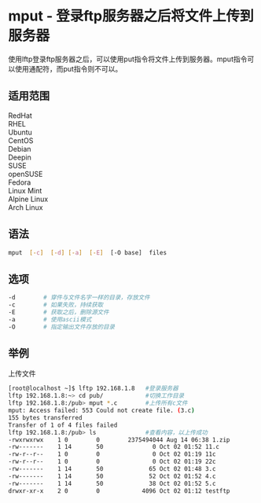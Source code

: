 # mput - 登录ftp服务器之后将文件上传到服务器

使用lftp登录ftp服务器之后，可以使用put指令将文件上传到服务器。mput指令可以使用通配符，而put指令则不可以。

## 适用范围

<!-- <div class="svg linux">Linux</div> -->
<div class="svg redhat">RedHat</div>
<div class="svg rhel">RHEL</div>
<div class="svg ubuntu">Ubuntu</div>
<div class="svg centos">CentOS</div>
<div class="svg debian">Debian</div>
<div class="svg deepin">Deepin</div>
<div class="svg suse">SUSE</div>
<div class="svg opensuse">openSUSE</div>
<div class="svg fedora">Fedora</div>
<div class="svg linuxmint">Linux Mint</div>
<!-- <div class="svg mxlinux">MX Linux</div> -->
<div class="svg alpinelinux">Alpine Linux</div>
<div class="svg archlinux">Arch Linux</div>

## 语法

``` bash
mput  [-c]  [-d] [-a]  [-E]  [-O base]  files
```

## 选项

``` bash
-d        # 穿件与文件名字一样的目录，存放文件
-c        # 如果失败，持续获取
-E        # 获取之后，删除源文件
-a        # 使用ascii模式
-O        # 指定输出文件存放的目录
```
## 举例

上传文件
``` bash
[root@localhost ~]$ lftp 192.168.1.8   #登录服务器
lftp 192.168.1.8:~> cd pub/            #切换工作目录
lftp 192.168.1.8:/pub> mput *.c        #上传所有c文件
mput: Access failed: 553 Could not create file. (3.c)
155 bytes transferred
Transfer of 1 of 4 files failed
lftp 192.168.1.8:/pub> ls              #查看内容，以上传成功
-rwxrwxrwx    1 0        0        2375494044 Aug 14 06:38 1.zip
-rw-------    1 14       50              0 Oct 02 01:52 11.c
-rw-r--r--    1 0        0               0 Oct 02 01:19 11c
-rw-r--r--    1 0        0               0 Oct 02 01:19 22c
-rw-------    1 14       50             65 Oct 02 01:48 3.c
-rw-------    1 14       50             52 Oct 02 01:52 4.c
-rw-------    1 14       50             38 Oct 02 01:52 5.c
drwxr-xr-x    2 0        0            4096 Oct 02 01:12 testftp
```
    

